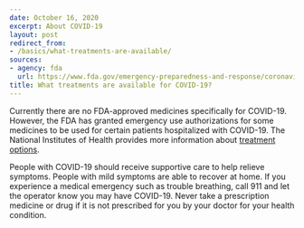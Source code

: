 ```yaml
---
date: October 16, 2020
excerpt: About COVID-19
layout: post
redirect_from:
- /basics/what-treatments-are-available/
sources:
- agency: fda
  url: https://www.fda.gov/emergency-preparedness-and-response/coronavirus-disease-2019-covid-19/coronavirus-disease-2019-covid-19-frequently-asked-questions
title: What treatments are available for COVID-19?
---
```


Currently there are no FDA-approved medicines specifically for COVID-19. However, the FDA has granted emergency use authorizations for some medicines to be used for certain patients hospitalized with COVID-19. The National Institutes of Health provides more information about [treatment options](https://www.covid19treatmentguidelines.nih.gov/).

People with COVID-19 should receive supportive care to help relieve symptoms. People with mild symptoms are able to recover at home. If you experience a medical emergency such as trouble breathing, call 911 and let the operator know you may have COVID-19. Never take a prescription medicine or drug if it is not prescribed for you by your doctor for your health condition.

